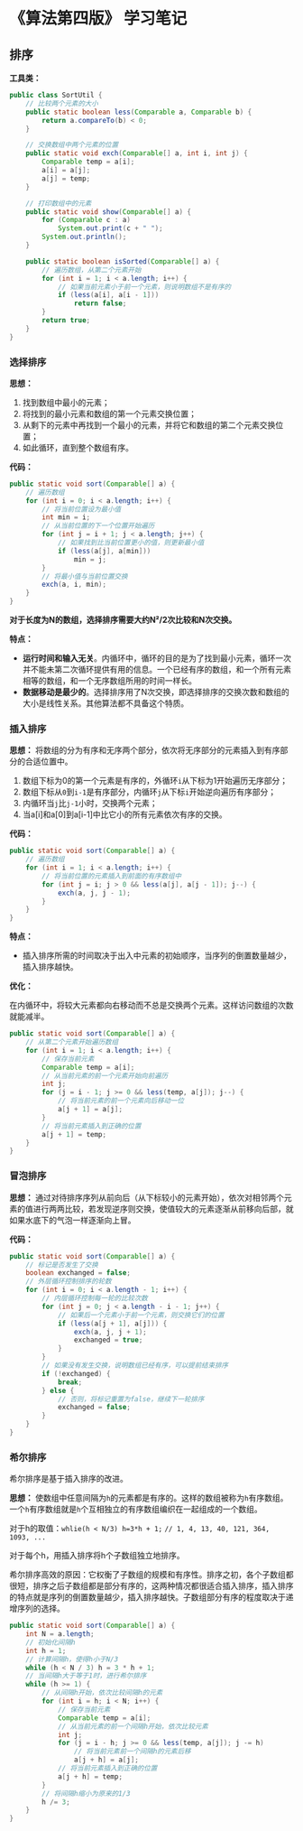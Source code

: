 

# 《算法第四版》 学习笔记



## 排序

**工具类：**

```java
public class SortUtil {
    // 比较两个元素的大小
    public static boolean less(Comparable a, Comparable b) {
        return a.compareTo(b) < 0;
    }

    // 交换数组中两个元素的位置
    public static void exch(Comparable[] a, int i, int j) {
        Comparable temp = a[i];
        a[i] = a[j];
        a[j] = temp;
    }

    // 打印数组中的元素
    public static void show(Comparable[] a) {
        for (Comparable c : a)
            System.out.print(c + " ");
        System.out.println();
    }

    public static boolean isSorted(Comparable[] a) {
        // 遍历数组，从第二个元素开始
        for (int i = 1; i < a.length; i++) {
            // 如果当前元素小于前一个元素，则说明数组不是有序的
            if (less(a[i], a[i - 1]))
                return false;
        }
        return true;
    }
}
```



### 选择排序

**思想：**

1. 找到数组中最小的元素；
2. 将找到的最小元素和数组的第一个元素交换位置；
3. 从剩下的元素中再找到一个最小的元素，并将它和数组的第二个元素交换位置；
4. 如此循环，直到整个数组有序。

**代码：**

```java
public static void sort(Comparable[] a) {
    // 遍历数组
    for (int i = 0; i < a.length; i++) {
        // 将当前位置设为最小值
        int min = i;
        // 从当前位置的下一个位置开始遍历
        for (int j = i + 1; j < a.length; j++) {
            // 如果找到比当前位置更小的值，则更新最小值
            if (less(a[j], a[min]))
                min = j;
        }
        // 将最小值与当前位置交换
        exch(a, i, min);
    }
}
```



**对于长度为N的数组，选择排序需要大约N²/2次比较和N次交换。**



**特点：**

- **运行时间和输入无关**。内循环中，循环的目的是为了找到最小元素，循环一次并不能未第二次循环提供有用的信息。一个已经有序的数组，和一个所有元素相等的数组，和一个无序数组所用的时间一样长。
- **数据移动是最少的**。选择排序用了N次交换，即选择排序的交换次数和数组的大小是线性关系。其他算法都不具备这个特质。



### 插入排序

**思想：** 将数组的分为有序和无序两个部分，依次将无序部分的元素插入到有序部分的合适位置中。

1. 数组下标为0的第一个元素是有序的，外循环`i`从下标为1开始遍历无序部分；
2. 数组下标从`0`到`i-1`是有序部分，内循环`j`从下标`i`开始逆向遍历有序部分；
3. 内循环当`j`比`j-1`小时，交换两个元素；
4. 当a[i]和a[0]到a[i-1]中比它小的所有元素依次有序的交换。

**代码：**

```java
public static void sort(Comparable[] a) {
    // 遍历数组
    for (int i = 1; i < a.length; i++) {
        // 将当前位置的元素插入到前面的有序数组中
        for (int j = i; j > 0 && less(a[j], a[j - 1]); j--) {
            exch(a, j, j - 1);
        }
    }
}
```

**特点：**

* 插入排序所需的时间取决于出入中元素的初始顺序，当序列的倒置数量越少，插入排序越快。

**优化：**

在内循环中，将较大元素都向右移动而不总是交换两个元素。这样访问数组的次数就能减半。

```java
public static void sort(Comparable[] a) {
    // 从第二个元素开始遍历数组
    for (int i = 1; i < a.length; i++) {
        // 保存当前元素
        Comparable temp = a[i];
        // 从当前元素的前一个元素开始向前遍历
        int j;
        for (j = i - 1; j >= 0 && less(temp, a[j]); j--) {
            // 将当前元素的前一个元素向后移动一位
            a[j + 1] = a[j];
        }
        // 将当前元素插入到正确的位置
        a[j + 1] = temp;
    }
}
```



### 冒泡排序

**思想：** 通过对待排序序列从前向后（从下标较小的元素开始），依次对相邻两个元素的值进行两两比较，若发现逆序则交换，使值较大的元素逐渐从前移向后部，就如果水底下的气泡一样逐渐向上冒。

**代码：**

```java
public static void sort(Comparable[] a) {
    // 标记是否发生了交换
    boolean exchanged = false;
    // 外层循环控制排序的轮数
    for (int i = 0; i < a.length - 1; i++) {
        // 内层循环控制每一轮的比较次数
        for (int j = 0; j < a.length - i - 1; j++) {
            // 如果后一个元素小于前一个元素，则交换它们的位置
            if (less(a[j + 1], a[j])) {
                exch(a, j, j + 1);
                exchanged = true;
            }
        }
        // 如果没有发生交换，说明数组已经有序，可以提前结束排序
        if (!exchanged) {
            break;
        } else {
            // 否则，将标记重置为false，继续下一轮排序
            exchanged = false;
        }
    }
}
```



### 希尔排序

希尔排序是基于插入排序的改进。

**思想：** 使数组中任意间隔为`h`的元素都是有序的。这样的数组被称为`h`有序数组。一个`h`有序数组就是`h`个互相独立的有序数组编织在一起组成的一个数组。

对于h的取值：`whlie(h < N/3) h=3*h + 1;` `// 1, 4, 13, 40, 121, 364, 1093, ...`

对于每个h，用插入排序将h个子数组独立地排序。

希尔排序高效的原因：它权衡了子数组的规模和有序性。排序之初，各个子数组都很短，排序之后子数组都是部分有序的，这两种情况都很适合插入排序，插入排序的特点就是序列的倒置数量越少，插入排序越快。子数组部分有序的程度取决于递增序列的选择。

```java
public static void sort(Comparable[] a) {
    int N = a.length;
    // 初始化间隔h
    int h = 1;
    // 计算间隔h，使得h小于N/3
    while (h < N / 3) h = 3 * h + 1;
    // 当间隔h大于等于1时，进行希尔排序
    while (h >= 1) {
        // 从间隔h开始，依次比较间隔h的元素
        for (int i = h; i < N; i++) {
            // 保存当前元素
            Comparable temp = a[i];
            // 从当前元素的前一个间隔h开始，依次比较元素
            int j;
            for (j = i - h; j >= 0 && less(temp, a[j]); j -= h)
                // 将当前元素前一个间隔h的元素后移
                a[j + h] = a[j];
            // 将当前元素插入到正确的位置
            a[j + h] = temp;
        }
        // 将间隔h缩小为原来的1/3
        h /= 3;
    }
}
```



